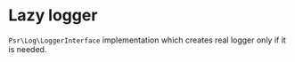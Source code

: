 # Lazy logger

`Psr\Log\LoggerInterface` implementation which creates real logger only if it is needed.
